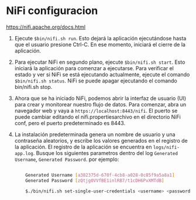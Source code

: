# NiFi configuracion

<https://nifi.apache.org/docs.html>

1. Ejecute `$bin/nifi.sh run`. Esto dejará la aplicación ejecutándose hasta que el usuario presione Ctrl-C. En ese momento, iniciará el cierre de la aplicación.

2. Para ejecutar NiFi en segundo plano, ejecute `$bin/nifi.sh start`. Esto iniciará la aplicación para comenzar a ejecutarse. Para verificar el estado y ver si NiFi se está ejecutando actualmente, ejecute el comando `$bin/nifi.sh status`. NiFi se puede apagar ejecutando el comando bin/nifi.sh stop.

3. Ahora que se ha iniciado NiFi, podemos abrir la interfaz de usuario (UI) para crear y monitorear nuestro flujo de datos. Para comenzar, abra un navegador web y vaya a `https://localhost:8443/nifi`. El puerto se puede cambiar editando el nifi.propertiesarchivo en el directorio NiFi conf, pero el puerto predeterminado es 8443.

4. La instalación predeterminada genera un nombre de usuario y una contraseña aleatorios, y escribe los valores generados en el registro de la aplicación. El registro de la aplicación se encuentra en `logs/nifi-app.log`.  Busque los siguientes parametros dentro del log `Generated Username`, `Generated Password`. por ejemplo:

    ```bash
    
        Generated Username [a382375d-670f-4cb8-a028-0c85f9a5a8a1]
        Generated Password [zQtjg0VVfBE1inlRB7/t1cDH6PvXMTdB]

    ```

    ```bash
        $./bin/nifi.sh set-single-user-credentials <username> <password>
    ```
